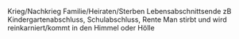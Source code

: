 Krieg/Nachkrieg
Familie/Heiraten/Sterben
Lebensabschnittsende zB Kindergartenabschluss, Schulabschluss, Rente
Man stirbt und wird reinkarniert/kommt in den Himmel oder Hölle

